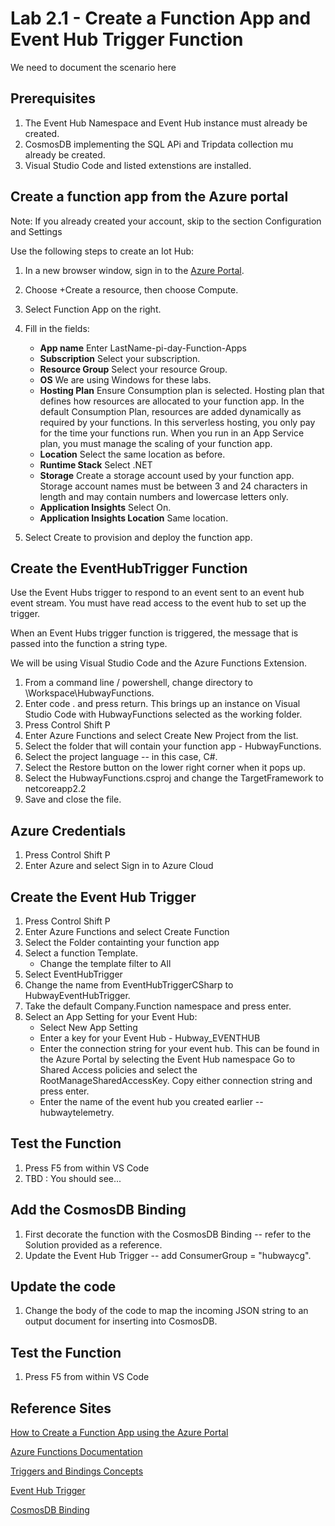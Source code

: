 # Lab 2.1 - Create a Function App and Event Hub Trigger Function
We need to document the scenario here


## Prerequisites
1.  The Event Hub Namespace and Event Hub instance must already be created.
2.  CosmosDB implementing the SQL APi and Tripdata collection mu already be created.
3.  Visual Studio Code and listed extenstions are installed.

## Create a function app from the Azure portal

Note:  If you already created your account, skip to the section Configuration and Settings

Use the following steps to create an Iot Hub:    

1. In a new browser window, sign in to the [Azure Portal][Azure-Portal].

2. Choose +Create a resource, then choose Compute.
3. Select Function App on the right.
4. Fill in the fields:
   * **App name** Enter LastName-pi-day-Function-Apps
   * **Subscription**  Select your subscription.
   * **Resource Group**  Select your resource Group.
   * **OS** We are using Windows for these labs.
   * **Hosting Plan**  Ensure Consumption plan is selected.  Hosting plan that defines how resources are allocated to your function app. In the default Consumption Plan, resources are added dynamically as required by your functions. In this serverless hosting, you only pay for the time your functions run. When you run in an App Service plan, you must manage the scaling of your function app.
   * **Location**  Select the same location as before.
   * **Runtime Stack** Select .NET
   * **Storage** Create a storage account used by your function app. Storage account names must be between 3 and 24 characters in length and may contain numbers and lowercase letters only.  
   * **Application Insights**  Select On.
   * **Application Insights Location**  Same location.
5. Select Create to provision and deploy the function app.


## Create the EventHubTrigger Function

Use the Event Hubs trigger to respond to an event sent to an event hub event stream. You must have read access to the event hub to set up the trigger.

When an Event Hubs trigger function is triggered, the message that is passed into the function a string type.

We will be using Visual Studio Code and the Azure Functions Extension.

1.  From a command line / powershell, change directory to \Workspace\HubwayFunctions.
2.  Enter code . and press return.  This brings up an instance on Visual Studio Code with HubwayFunctions selected as the working folder.
3.  Press Control Shift P
4.  Enter Azure Functions and select Create New Project from the list.
5.  Select the folder that will contain your function app - HubwayFunctions.
6.  Select the project language -- in this case, C#.
7.  Select the Restore button on the lower right corner when it pops up.
8.  Select the HubwayFunctions.csproj and change the TargetFramework to netcoreapp2.2
9.  Save and close the file.

## Azure Credentials

1.  Press Control Shift P
2.  Enter Azure and select Sign in to Azure Cloud
   
## Create the Event Hub Trigger

1.  Press Control Shift P
2.  Enter Azure Functions and select Create Function
3.  Select the Folder containting your function app
4.  Select a function Template.
    * Change the template filter to All
5.  Select EventHubTrigger
6.  Change the name from EventHubTriggerCSharp to HubwayEventHubTrigger.
7.  Take the default Company.Function namespace and press enter.
8.  Select an App Setting for your Event Hub:
    * Select New App Setting
    * Enter a key for your Event Hub - Hubway_EVENTHUB
    * Enter the connection string for your event hub.   This can be found in the Azure Portal by selecting the Event Hub namespace  Go to Shared Access policies and select the RootManageSharedAccessKey.  Copy either connection string and press enter.
    * Enter the name of the event hub you created earlier -- hubwaytelemetry.

## Test the Function
1.  Press F5 from within VS Code
2.  TBD : You should see...

## Add the CosmosDB Binding

1.  First decorate the function with the CosmosDB Binding -- refer to the Solution provided as a reference.
2.  Update the Event Hub Trigger -- add ConsumerGroup = "hubwaycg".

## Update the code

1.  Change the body of the code to map the incoming JSON string to an output document for inserting into CosmosDB.

## Test the Function
1.  Press F5 from within VS Code



## Reference Sites

[How to Create a Function App using the Azure Portal][Create-FunctionApp]

[Azure Functions Documentation][Functions-Documentation]

[Triggers and Bindings Concepts][Triggers-Bindings]

[Event Hub Trigger][EventHubTrigger]

[CosmosDB Binding][CosmosDB-Binding]

[Azure-Portal]: https://portal.azure.com/ 

[Create-FunctionApp]: https://docs.microsoft.com/en-us/azure/azure-functions/functions-create-function-app-portal

[Functions-Documentation]: https://docs.microsoft.com/en-us/azure/azure-functions/

[Triggers-Bindings]: 
https://docs.microsoft.com/en-us/azure/azure-functions/functions-triggers-bindings

[EventHubTrigger]: 
https://docs.microsoft.com/en-us/azure/azure-functions/functions-bindings-event-hubs


[CosmosDB-Binding]: 
https://docs.microsoft.com/en-us/azure/azure-functions/functions-bindings-cosmosdb-v2
